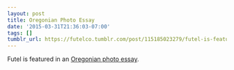 ```yaml
---
layout: post
title: Oregonian Photo Essay
date: '2015-03-31T21:36:03-07:00'
tags: []
tumblr_url: https://futelco.tumblr.com/post/115185023279/futel-is-featured-in-an-oregonian-photo-essay
---
```

Futel is featured in an [Oregonian photo essay](http://photos.oregonlive.com/4450/gallery/futels_pay_phone_makes_calls_f/index.html#/0).

